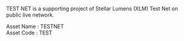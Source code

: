 TEST NET is a supporting project of Stellar Lumens (XLM) Test Net on public live network.

Asset Name : TESTNET<br>
Asset Code : TEST

